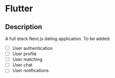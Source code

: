 # Flutter

## Description
A full stack Next.js dating application. To be added: 
- [ ] User authentication
- [ ] User profile
- [ ] User matching
- [ ] User chat
- [ ] User notifications
